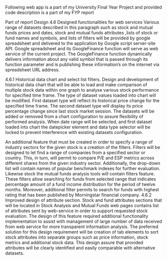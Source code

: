 Following web app is a part of my University Final Year Project and provided code description is a part of my FYP report


Part of report Design 
4.6 Designed functionalities for web services
Various range of datasets described in this paragraph such as stock and mutual funds prices and dates, stock and mutual funds attributes ,lists of stock or fund names and symbols, and lists of filters will be provided by google spreadsheet and delivered to the application by Google script server-site API.
Google spreadsheet and its GoogleFinance function will serve as web service of the current project. The GoogleFinance function dynamically delivers information about any valid symbol that is passed through its function parameter and is publishing these information’s on the internet via spreadsheet URL address.

4.6.1 Historical data chart and select list filters.
Design and development of historical data chart that will be able to load and make comparison of multiple stock data within one graph to analyse various stock performance for specified time frame.
The type of dataset values loaded into chart will be modified. First dataset type will reflect its historical price change for the specified time frame. The second dataset type will display its price percentage change since last stock market session.
The datasets will be added or removed from a chart configuration to assure flexibility of performed analysis.
When date range will be selected, and first dataset loaded into chart the datepicker element and data type selector will be locked to prevent interference with existing datasets configuration.

An additional feature that must be created in order to specify a range of industry sectors for the given stock is a creation of the filters. Filters will be designed to let find a range of companies from a specified sector or country. This, in turn, will permit to compare P/E and ESP metrics across different shares from the given industry sector.
Additionally, the drop-down list will contain names of popular benchmark indexes for further evaluation.
Likewise stock the mutual funds analysis tools will contain filters feature. These filters allow searching for funds from selected range that indicates percentage amount of a fund income distribution for the period of twelve months. Moreover, additional filter permits to search for funds with highest rating that has been published by Morningstar financial company.
4.6.2 Improved design of attribute section.
Stock and fund attributes sections that will be located in Stock Analysis and Mutual Funds web pages contains list of attributes sent by web-service in order to support requested stock evaluation.
The design of this feature required additional functionality implementation to assist with management of large number of data received from web service for more transparent information analysis.
The preferred solution for this design requirement will be creation of tab elements to sort stock attributes into separate groups such as price information, stock metrics and additional stock data.
This design assure that provided attributes will be clearly identified and easily comparable with alternative datasets.
